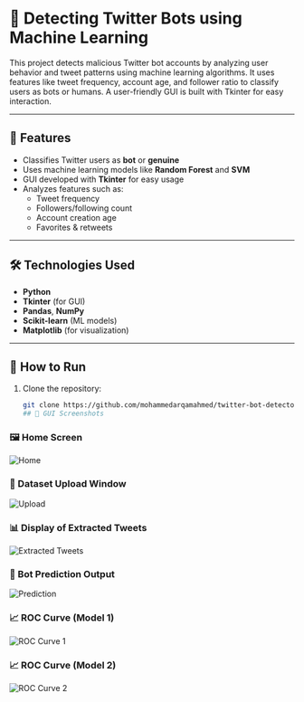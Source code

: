 # 🤖 Detecting Twitter Bots using Machine Learning

This project detects malicious Twitter bot accounts by analyzing user behavior and tweet patterns using machine learning algorithms. It uses features like tweet frequency, account age, and follower ratio to classify users as bots or humans. A user-friendly GUI is built with Tkinter for easy interaction.

---

## 📌 Features

- Classifies Twitter users as **bot** or **genuine**
- Uses machine learning models like **Random Forest** and **SVM**
- GUI developed with **Tkinter** for easy usage
- Analyzes features such as:
  - Tweet frequency
  - Followers/following count
  - Account creation age
  - Favorites & retweets

---

## 🛠️ Technologies Used

- **Python**
- **Tkinter** (for GUI)
- **Pandas**, **NumPy**
- **Scikit-learn** (ML models)
- **Matplotlib** (for visualization)

---

## 🚀 How to Run

1. Clone the repository:
   ```bash
   git clone https://github.com/mohammedarqamahmed/twitter-bot-detector.git
   ## 🧠 GUI Screenshots

### 🖼️ Home Screen
![Home](docs/output1.PNG)

### 📂 Dataset Upload Window
![Upload](screenshots/output2.PNG)

### 📊 Display of Extracted Tweets
![Extracted Tweets](screenshots/output3.PNG)

### 🤖 Bot Prediction Output
![Prediction](screenshots/output.4.PNG)

### 📈 ROC Curve (Model 1)
![ROC Curve 1](screenshots/output5.PNG)

### 📈 ROC Curve (Model 2)
![ROC Curve 2](screenshots/output.6.PNG)


